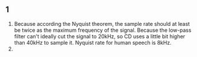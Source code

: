 ## 1
1. Because according the Nyquist theorem, the sample rate should at least be twice as the maximum frequency of the signal. Because the low-pass filter can't ideally cut the signal to 20kHz, so CD uses a little bit higher than 40kHz to sample it. Nyquist rate for human speech is 8kHz.
2. 
